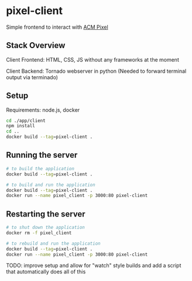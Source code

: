 # pixel-client

Simple frontend to interact with [ACM Pixel](https://github.com/acm-uiuc/pixel)

## Stack Overview

Client Frontend: HTML, CSS, JS without any frameworks at the moment

Client Backend: Tornado webserver in python (Needed to forward terminal output via terminado)

## Setup

Requirements: node.js, docker

```bash
cd ./app/client
npm install
cd ..
docker build --tag=pixel-client .
```

## Running the server

```bash
# to build the application
docker build --tag=pixel-client .

# to build and run the application
docker build --tag=pixel-client .
docker run --name pixel_client -p 3000:80 pixel-client
```

## Restarting the server

```bash
# to shut down the application
docker rm -f pixel_client

# to rebuild and run the application
docker build --tag=pixel-client .
docker run --name pixel_client -p 3000:80 pixel-client
```

TODO: improve setup and allow for "watch" style builds and add a script that automatically does all of this
